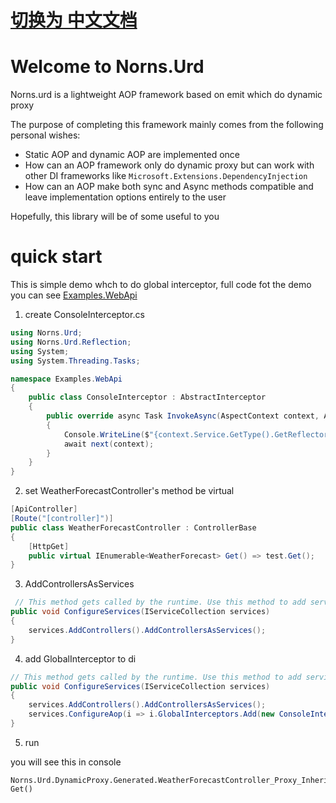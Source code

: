 # [切换为 中文文档](https://fs7744.github.io/Norns.Urd/zh-cn/index.html)

# Welcome to Norns.Urd

Norns.urd is a lightweight AOP framework based on emit which do dynamic proxy

The purpose of completing this framework mainly comes from the following personal wishes:

- Static AOP and dynamic AOP are implemented once
- How can an AOP framework only do dynamic proxy but can work with other DI frameworks like `Microsoft.Extensions.DependencyInjection`
- How can an AOP make both sync and Async methods compatible and leave implementation options entirely to the user

Hopefully, this library will be of some useful to you

# quick start

This is simple demo whch to do global interceptor, full code fot the demo you can see [Examples.WebApi](https://github.com/fs7744/Norns.Urd/tree/main/test/Examples.WebApi)

1. create ConsoleInterceptor.cs

```csharp
using Norns.Urd;
using Norns.Urd.Reflection;
using System;
using System.Threading.Tasks;

namespace Examples.WebApi
{
    public class ConsoleInterceptor : AbstractInterceptor
    {
        public override async Task InvokeAsync(AspectContext context, AsyncAspectDelegate next)
        {
            Console.WriteLine($"{context.Service.GetType().GetReflector().FullDisplayName}.{context.Method.GetReflector().DisplayName}");
            await next(context);
        }
    }
}
```

2. set WeatherForecastController's method be virtual

```csharp
[ApiController]
[Route("[controller]")]
public class WeatherForecastController : ControllerBase
{
    [HttpGet]
    public virtual IEnumerable<WeatherForecast> Get() => test.Get();
}
```

3. AddControllersAsServices

```csharp
 // This method gets called by the runtime. Use this method to add services to the container.
public void ConfigureServices(IServiceCollection services)
{
    services.AddControllers().AddControllersAsServices();
}
```

4. add GlobalInterceptor to di

```csharp
// This method gets called by the runtime. Use this method to add services to the container.
public void ConfigureServices(IServiceCollection services)
{
    services.AddControllers().AddControllersAsServices();
    services.ConfigureAop(i => i.GlobalInterceptors.Add(new ConsoleInterceptor()));
}
```

5. run 

you will see this in console 

``` shell
Norns.Urd.DynamicProxy.Generated.WeatherForecastController_Proxy_Inherit.IEnumerable<WeatherForecast> Get()
```